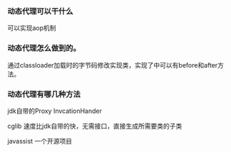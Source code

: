 
### 动态代理可以干什么

可以实现aop机制

### 动态代理怎么做到的。

通过classloader加载时的字节码修改实现类，实现了中可以有before和after方法。

### 动态代理有哪几种方法

jdk自带的Proxy InvcationHander

cglib 速度比jdk自带的快，无需接口，直接生成所需要类的子类

javassist 一个开源项目